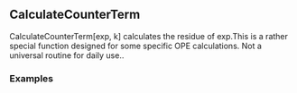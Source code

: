 ##  CalculateCounterTerm 

CalculateCounterTerm[exp, k] calculates the residue of exp.This is a rather special function designed for some specific OPE calculations. Not a universal routine for daily use..

###  Examples 